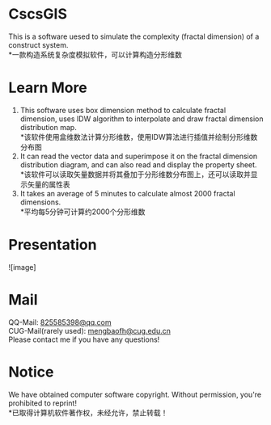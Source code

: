 # CscsGIS
This is a software uesed to simulate the complexity (fractal dimension) of a construct system.  
*一款构造系统复杂度模拟软件，可以计算构造分形维数  
# Learn More
1. This software uses box dimension method to calculate fractal dimension, uses IDW algorithm to interpolate and draw fractal dimension distribution map.   
*该软件使用盒维数法计算分形维数，使用IDW算法进行插值并绘制分形维数分布图  
2. It can read the vector data and superimpose it on the fractal dimension distribution diagram, and can also read and display the property sheet.  
*该软件可以读取矢量数据并将其叠加于分形维数分布图上，还可以读取并显示矢量的属性表  
3. It takes an average of 5 minutes to calculate almost 2000 fractal dimensions.  
*平均每5分钟可计算约2000个分形维数  
# Presentation
![image]
# Mail
QQ-Mail: 825585398@qq.com  
CUG-Mail(rarely used): mengbaofh@cug.edu.cn  
Please contact me if you have any questions!  
# Notice
We have obtained computer software copyright. Without permission, you're prohibited to reprint!  
*已取得计算机软件著作权，未经允许，禁止转载！  

